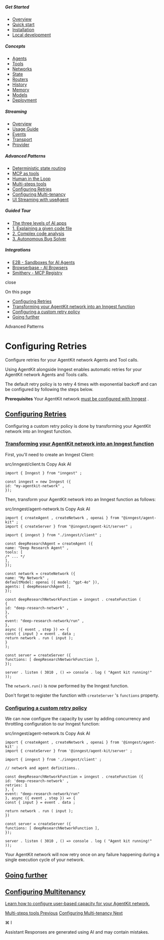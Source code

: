 ##### Get Started

- [Overview](\overview)
- [Quick start](\getting-started\quick-start)
- [Installation](\getting-started\installation)
- [Local development](\getting-started\local-development)

##### Concepts

- [Agents](\concepts\agents)
- [Tools](\concepts\tools)
- [Networks](\concepts\networks)
- [State](\concepts\state)
- [Routers](\concepts\routers)
- [History](\concepts\history)
- [Memory](\concepts\memory)
- [Models](\concepts\models)
- [Deployment](\concepts\deployment)

##### Streaming

- [Overview](\streaming\overview)
- [Usage Guide](\streaming\usage-guide)
- [Events](\streaming\events)
- [Transport](\streaming\transport)
- [Provider](\streaming\provider)

##### Advanced Patterns

- [Deterministic state routing](\advanced-patterns\routing)
- [MCP as tools](\advanced-patterns\mcp)
- [Human in the Loop](\advanced-patterns\human-in-the-loop)
- [Multi-steps tools](\advanced-patterns\multi-steps-tools)
- [Configuring Retries](\advanced-patterns\retries)
- [Configuring Multi-tenancy](\advanced-patterns\multitenancy)
- [UI Streaming with useAgent](\advanced-patterns\legacy-ui-streaming)

##### Guided Tour

- [The three levels of AI apps](\guided-tour\overview)
- [1. Explaining a given code file](\guided-tour\ai-workflows)
- [2. Complex code analysis](\guided-tour\agentic-workflows)
- [3. Autonomous Bug Solver](\guided-tour\ai-agents)

##### Integrations

- [E2B - Sandboxes for AI Agents](\integrations\e2b)
- [Browserbase - AI Browsers](\integrations\browserbase)
- [Smithery - MCP Registry](\integrations\smithery)

close

On this page

- [Configuring Retries](#configuring-retries)
- [Transforming your AgentKit network into an Inngest function](#transforming-your-agentkit-network-into-an-inngest-function)
- [Configuring a custom retry policy](#configuring-a-custom-retry-policy)
- [Going further](#going-further)

Advanced Patterns

# Configuring Retries

Configure retries for your AgentKit network Agents and Tool calls.

Using AgentKit alongside Inngest enables automatic retries for your AgentKit network Agents and Tools calls.

The default retry policy is to retry 4 times with exponential backoff and can be configured by following the steps below.

**Prerequisites** Your AgentKit network [must be configured with Inngest](\getting-started\local-development#1-install-the-inngest-package) .

## [ Configuring Retries](#configuring-retries)

Configuring a custom retry policy is done by transforming your AgentKit network into an Inngest function.

### [ Transforming your AgentKit network into an Inngest function](#transforming-your-agentkit-network-into-an-inngest-function)

First, you'll need to create an Inngest Client:

src/inngest/client.ts Copy Ask AI

```
import { Inngest } from "inngest" ;

const inngest = new Inngest ({
id: "my-agentkit-network" ,
});
```

Then, transform your AgentKit network into an Inngest function as follows:

src/inngest/agent-network.ts Copy Ask AI

```
import { createAgent , createNetwork , openai } from "@inngest/agent-kit" ;
import { createServer } from "@inngest/agent-kit/server" ;

import { inngest } from "./inngest/client" ;

const deepResearchAgent = createAgent ({
name: "Deep Research Agent" ,
tools: [
/* ... */
],
});

const network = createNetwork ({
name: "My Network" ,
defaultModel: openai ({ model: "gpt-4o" }),
agents: [ deepResearchAgent ],
});

const deepResearchNetworkFunction = inngest . createFunction (
{
id: "deep-research-network" ,
},
{
event: "deep-research-network/run" ,
},
async ({ event , step }) => {
const { input } = event . data ;
return network . run ( input );
}
);

const server = createServer ({
functions: [ deepResearchNetworkFunction ],
});

server . listen ( 3010 , () => console . log ( "Agent kit running!" ));
```

The `network.run()` is now performed by the Inngest function.

Don't forget to register the function with `createServer` 's `functions` property.

### [ Configuring a custom retry policy](#configuring-a-custom-retry-policy)

We can now configure the capacity by user by adding concurrency and throttling configuration to our Inngest function:

src/inngest/agent-network.ts Copy Ask AI

```
import { createAgent , createNetwork , openai } from '@inngest/agent-kit' ;
import { createServer } from '@inngest/agent-kit/server' ;

import { inngest } from './inngest/client' ;

// network and agent definitions..

const deepResearchNetworkFunction = inngest . createFunction ({
id: 'deep-research-network' ,
retries: 1
}, {
event: "deep-research-network/run"
}, async ({ event , step }) => {
const { input } = event . data ;

return network . run ( input );
})

const server = createServer ({
functions: [ deepResearchNetworkFunction ],
});

server . listen ( 3010 , () => console . log ( "Agent kit running!" ));
```

Your AgentKit network will now retry once on any failure happening during a single execution cycle of your network.

## [ Going further](#going-further)

## [Configuring Multitenancy](\advanced-patterns\multitenancy)

[Learn how to configure user-based capacity for your AgentKit network.](\advanced-patterns\multitenancy)

[Multi-steps tools Previous](\advanced-patterns\multi-steps-tools) [Configuring Multi-tenancy Next](\advanced-patterns\multitenancy)

⌘ I

Assistant Responses are generated using AI and may contain mistakes.